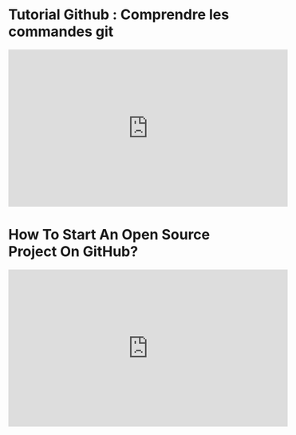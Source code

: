 
# Tutorial Github : Comprendre les commandes git

<iframe width="560" height="315" src="https://www.youtube.com/embed/Qc9ADZ4JfOc" frameborder="0" allow="accelerometer; autoplay; encrypted-media; gyroscope; picture-in-picture" allowfullscreen></iframe>

# How To Start An Open Source Project On GitHub?

<iframe width="560" height="315" src="https://www.youtube.com/embed/eNDuqcrLTLs" frameborder="0" allow="accelerometer; autoplay; encrypted-media; gyroscope; picture-in-picture" allowfullscreen></iframe>




